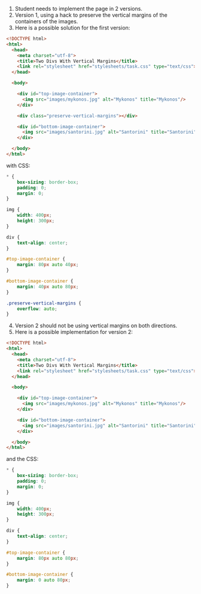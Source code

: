 1. Student needs to implement the page in 2 versions.
2. Version 1, using a hack to preserve the vertical margins of the containers of the images.
3. Here is a possible solution for the first version:
``` html
<!DOCTYPE html>
<html>
  <head>
    <meta charset="utf-8">
    <title>Two Divs With Vertical Margins</title>
    <link rel="stylesheet" href="stylesheets/task.css" type="text/css">
  </head>

  <body>

    <div id="top-image-container">
      <img src="images/mykonos.jpg" alt="Mykonos" title="Mykonos"/>
    </div>

    <div class="preserve-vertical-margins"></div>

    <div id="bottom-image-container">
      <img src="images/santorini.jpg" alt="Santorini" title="Santorini"/>
    </div>

  </body>
</html>
```
with CSS:
``` css
* {
    box-sizing: border-box;
    padding: 0;
    margin: 0;
}

img {
    width: 400px;
    height: 300px;
}

div {
    text-align: center;
}

#top-image-container {
    margin: 80px auto 40px;
}

#bottom-image-container {
    margin: 40px auto 80px;
}

.preserve-vertical-margins {
    overflow: auto;
}
```
4. Version 2 should not be using vertical margins on both directions.
5. Here is a possible implementation for version 2:
``` html
<!DOCTYPE html>
<html>
  <head>
    <meta charset="utf-8">
    <title>Two Divs With Vertical Margins</title>
    <link rel="stylesheet" href="stylesheets/task.css" type="text/css">
  </head>

  <body>

    <div id="top-image-container">
      <img src="images/mykonos.jpg" alt="Mykonos" title="Mykonos"/>
    </div>

    <div id="bottom-image-container">
      <img src="images/santorini.jpg" alt="Santorini" title="Santorini"/>
    </div>

  </body>
</html>
```
and the CSS:
``` css
* {
    box-sizing: border-box;
    padding: 0;
    margin: 0;
}

img {
    width: 400px;
    height: 300px;
}

div {
    text-align: center;
}

#top-image-container {
    margin: 80px auto 80px;
}

#bottom-image-container {
    margin: 0 auto 80px;
}
```
